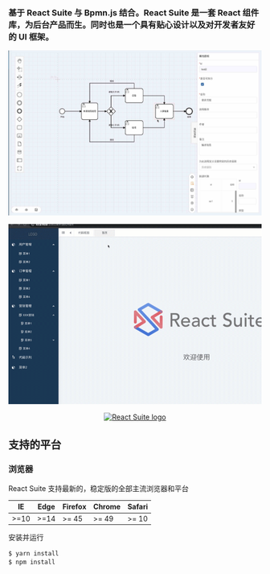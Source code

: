 ### 基于 React Suite 与 Bpmn.js 结合。React Suite 是一套 React 组件库，为后台产品而生。同时也是一个具有贴心设计以及对开发者友好的 UI 框架。

<p align="center">
 <img src="https://raw.githubusercontent.com/Link-Kou/React-bpmn/master/image/2020-06-23_23-01-07.jpg" alt="React Suite logo">
</p>

<p align="center">
 <img src="https://raw.githubusercontent.com/Link-Kou/React-Base-Admin/master/image/2020-06-23_19-59-10.gif" alt="React Suite logo">
</p>

<p align="center">
  <a href="https://rsuitejs.com" target="_blank" rel="noopener noreferrer">
   <img src="https://user-images.githubusercontent.com/1203827/65102389-7be3f100-d9fd-11e9-859e-ae9617ed2f91.png" alt="React Suite logo">
  </a>
</p>


## 支持的平台

### 浏览器

React Suite 支持最新的，稳定版的全部主流浏览器和平台

| IE   | Edge | Firefox | Chrome | Safari |
| ---- | ---- | ------- | ------ | ------ |
| >=10 | >=14 | >= 45   | >= 49  | >= 10  |


安装并运行

```bash
$ yarn install
$ npm install
```

